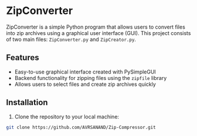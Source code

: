 # ZipConverter

ZipConverter is a simple Python program that allows users to convert files into zip archives using a graphical user interface (GUI). This project consists of two main files: `ZipConverter.py` and `ZipCreator.py`.

## Features

- Easy-to-use graphical interface created with PySimpleGUI
- Backend functionality for zipping files using the `zipfile` library
- Allows users to select files and create zip archives quickly

## Installation

1. Clone the repository to your local machine:

```bash
git clone https://github.com/AVRSANAND/Zip-Compressor.git
